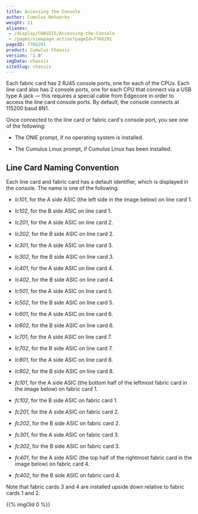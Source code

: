 ```yaml
---
title: Accessing the Console
author: Cumulus Networks
weight: 11
aliases:
 - /display/CHASSIS/Accessing-the-Console
 - /pages/viewpage.action?pageId=7766291
pageID: 7766291
product: Cumulus Chassis
version: '1.0'
imgData: chassis
siteSlug: chassis
---
```

Each fabric card has 2 RJ45 console ports, one for each of the CPUs.
Each line card also has 2 console ports, one for each CPU that connect
via a USB type A jack — this requires a special cable from Edgecore in
order to access the line card console ports. By default, the console
connects at 115200 baud 8N1.

Once connected to the line card or fabric card's console port, you see
one of the following:

  - The ONIE prompt, if no operating system is installed.

  - The Cumulus Linux prompt, if Cumulus Linux has been installed.

## <span>Line Card Naming Convention</span>

Each line card and fabric card has a default identifier, which is
displayed in the console. The name is one of the following:

  - *lc101*, for the A side ASIC (the left side in the image below) on
    line card 1.

  - *lc102*, for the B side ASIC on line card 1.

  - *lc201*, for the A side ASIC on line card 2.

  - *lc202*, for the B side ASIC on line card 2.

  - *lc301*, for the A side ASIC on line card 3.

  - *lc302*, for the B side ASIC on line card 3.

  - *lc401*, for the A side ASIC on line card 4.

  - *lc402*, for the B side ASIC on line card 4.

  - *lc501*, for the A side ASIC on line card 5.

  - *lc502*, for the B side ASIC on line card 5.

  - *lc601*, for the A side ASIC on line card 6.

  - *lc602*, for the B side ASIC on line card 6.

  - *lc701*, for the A side ASIC on line card 7.

  - *lc702*, for the B side ASIC on line card 7.

  - *lc801*, for the A side ASIC on line card 8.

  - *lc802*, for the B side ASIC on line card 8.

  - *fc101*, for the A side ASIC (the bottom half of the leftmost fabric
    card in the image below) on fabric card 1.

  - *fc102*, for the B side ASIC on fabric card 1.

  - *fc201*, for the A side ASIC on fabric card 2.

  - *fc202*, for the B side ASIC on fabric card 2.

  - *fc301*, for the A side ASIC on fabric card 3.

  - *fc302*, for the B side ASIC on fabric card 3.

  - *fc401*, for the A side ASIC (the top half of the rightmost fabric
    card in the image below) on fabric card 4.

  - *fc402*, for the B side ASIC on fabric card 4.

Note that fabric cards 3 and 4 are installed upside down relative to
fabric cards 1 and 2.

{{% imgOld 0 %}}

<article id="html-search-results" class="ht-content" style="display: none;">

</article>

<footer id="ht-footer">

</footer>
